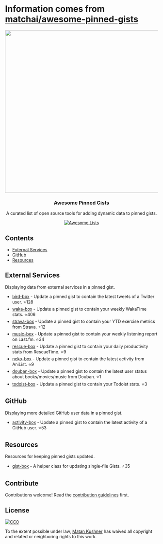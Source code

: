 # Information comes from [matchai/awesome-pinned-gists](https://github.com/matchai/awesome-pinned-gists)
<p align="center">
  <img src="https://user-images.githubusercontent.com/4658208/57482610-14f64480-7273-11e9-862e-80d9fe332311.png" width="535">
  <h3 align="center">Awesome Pinned Gists</h3>
  <p align="center">A curated list of open source tools for adding dynamic data to pinned gists.<p>
  <p align="center">
    <a href="https://awesome.re"><img src="https://awesome.re/badge.svg" alt="Awesome Lists"></a>
  </p>
</p>

## Contents

- [External Services](#external-services)
- [GitHub](#github)
- [Resources](#resources)

## External Services

Displaying data from external services in a pinned gist.

- [bird-box](https://github.com/matchai/bird-box) - Update a pinned gist to contain the latest tweets of a Twitter user. :star:128
- [waka-box](https://github.com/matchai/waka-box) - Update a pinned gist to contain your weekly WakaTime stats. :star:406
- [strava-box](https://github.com/JohnPhamous/strava-box) - Update a pinned gist to contain your YTD exercise metrics from Strava. :star:12
- [music-box](https://github.com/jacc/music-box) - Update a pinned gist to contain your weekly listening report on Last.fm. :star:34
- [rescue-box](https://github.com/joshghent/rescue-box) - Update a pinned gist to contain your daily productivity stats from RescueTime. :star:9
- [neko-box](https://github.com/RangerDigital/neko-box) - Update a pinned gist to contain the latest activity from AniList. :star:9
- [douban-box](https://github.com/CodeDaraW/douban-box) - Update a pinned gist to contain the latest user status about books/movies/music from Douban. :star:1
- [todoist-box](https://github.com/yohix/todoist-box) - Update a pinned gist to contain your Todoist stats. :star:3

## GitHub

Displaying more detailed GitHub user data in a pinned gist.

- [activity-box](https://github.com/JasonEtco/activity-box) - Update a pinned gist to contain the latest activity of a GitHub user. :star:53

## Resources

Resources for keeping pinned gists updated.

- [gist-box](https://github.com/JasonEtco/gist-box) - A helper class for updating single-file Gists. :star:35

## Contribute

Contributions welcome! Read the [contribution guidelines](contributing.md) first.

## License

[![CC0](https://mirrors.creativecommons.org/presskit/buttons/88x31/svg/cc-zero.svg)](https://creativecommons.org/publicdomain/zero/1.0)

To the extent possible under law, [Matan Kushner](https://github.com/matchai) has waived all copyright and
related or neighboring rights to this work.

